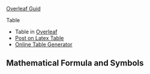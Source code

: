 
[Overleaf Guid](https://www.overleaf.com/learn)

Table 

- Table in [Overleaf](https://www.overleaf.com/learn/latex/Tables)
- [Post on Latex Table](https://zhuanlan.zhihu.com/p/647067407?utm_id=0)
- [Online Table Generator](https://www.tablesgenerator.com/)

Mathematical Formula and Symbols
- 
